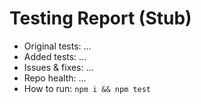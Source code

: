 # Testing Report (Stub)
- Original tests: …
- Added tests: …
- Issues & fixes: …
- Repo health: …
- How to run: `npm i && npm test`
